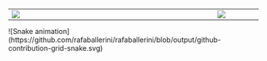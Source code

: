 <center>
<table>
  <tr>
      <td><img width="400px" align="left" src="https://github-readme-stats.vercel.app/api/top-langs/?username=darakimberlys&hide=html&layout=compact&theme=midnight-purple" /></td>
      <td><img width="440px" align="left" src="https://github-readme-stats.vercel.app/api?username=darakimberlys&theme=midnight-purple&show_icons=true" /></td>
  </tr>  
 

</table>
</center>
![Snake animation](https://github.com/rafaballerini/rafaballerini/blob/output/github-contribution-grid-snake.svg)
